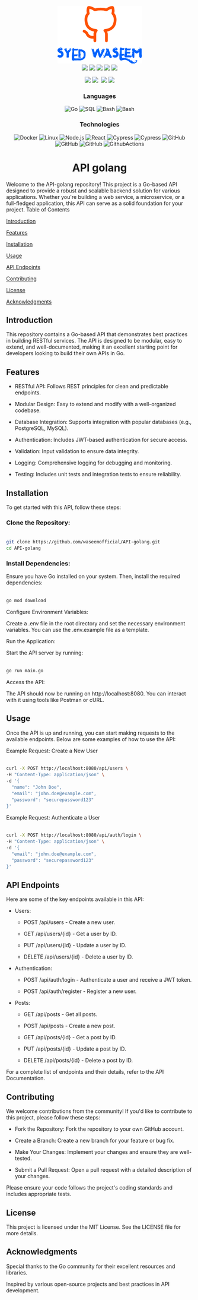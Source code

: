 <p align="center" >
<div align="center" >
<img src="https://github.com/waseemofficial/DSA_Python/blob/main/Images/github_logo_blue.png"/>
</div>

<div align="center">
<a href="https://github.com/waseemofficial">
<img src="https://img.shields.io/badge/syed-waseem-93b023?&style=for-the-badge&logo=&logoColor=white"/></a>
<img src="https://img.shields.io/badge/gitlab-%23181717.svg?style=for-the-badge&logo=gitlab&logoColor=white"/>
<img src="https://img.shields.io/badge/Cypress-%23181717.svg?style=for-the-badge&logo=cypress&logoColor=green"/>
<img src="https://img.shields.io/badge/Visual%20Studio%20Code-0078d7.svg?style=for-the-badge&logo=visual-studio-code&logoColor=white"/>
<img src="https://img.shields.io/badge/markdown-%23000000.svg?style=for-the-badge&logo=markdown&logoColor=white"/>
</div></p>


<div align="center">
<img src="https://img.shields.io/github/license/waseemofficial/API-golang.svg?style=flat"/> <img src="https://img.shields.io/github/stars/waseemofficial/API-golang.svg?colorB=orange&style=flat"/> <img sec="https://img.shields.io/github/languages/top/waseemofficial/API-golang.svg?style=flat"/> <img src="https://img.shields.io/github/languages/code-size/waseemofficial/API-golang.svg?style=flat"/> <img src="https://img.shields.io/github/issues-raw/waseemofficial/API-golang.svg?style=flat" />

</div>

<div align="center"> 

### Languages

![Go](https://img.shields.io/badge/Go-%2300ADD8.svg?&logo=go&logoColor=white)
![SQL](https://img.shields.io/badge/-SQL-000?&logo=MySQL)
![Bash](https://img.shields.io/badge/-Bash-000?&logo=gnu-bash&logoColor=white)
![Bash](https://img.shields.io/badge/-markdown-000?&logo=markdown)



### Technologies

![Docker](https://img.shields.io/badge/-Docker-000?&logo=Docker)
![Linux](https://img.shields.io/badge/-Linux-000?&logo=Linux)
![Node.js](https://img.shields.io/badge/-Node.js-000?&logo=node.js)
![React](https://img.shields.io/badge/-React-000?&logo=React)
![Cypress](https://img.shields.io/badge/-Postman-000?&logo=Postman)
![Cypress](https://img.shields.io/badge/-Cypress-000?&logo=Cypress)
![GitHub](https://img.shields.io/badge/-GitHub-000?&logo=GitHub)
![GitHub](https://img.shields.io/badge/-Selenium-000?&logo=Selenium)
![GitHub](https://img.shields.io/badge/-Regex-000?&logo=Regex)
![GithubActions](https://img.shields.io/badge/-GithubActions-000?&logo=GithubActions)
</div>
<div align="center">
 
# API golang

</div>

Welcome to the API-golang repository! This project is a Go-based API designed to provide a robust and scalable backend solution for various applications. Whether you're building a web service, a microservice, or a full-fledged application, this API can serve as a solid foundation for your project.
Table of Contents

[Introduction](#Introduction)

[Features](#Features)

[Installation](#Installation)

[Usage](#Usage)

[API Endpoints](#API-Endpoints)

[Contributing](#Contributing)

[License](#License)

[Acknowledgments](#Acknowledgments)

## Introduction

This repository contains a Go-based API that demonstrates best practices in building RESTful services. The API is designed to be modular, easy to extend, and well-documented, making it an excellent starting point for developers looking to build their own APIs in Go.

## Features

- RESTful API: Follows REST principles for clean and predictable endpoints.

- Modular Design: Easy to extend and modify with a well-organized codebase.

- Database Integration: Supports integration with popular databases (e.g., PostgreSQL, MySQL).

- Authentication: Includes JWT-based authentication for secure access.

- Validation: Input validation to ensure data integrity.

- Logging: Comprehensive logging for debugging and monitoring.

- Testing: Includes unit tests and integration tests to ensure reliability.

## Installation

To get started with this API, follow these steps:

### Clone the Repository:

```bash

git clone https://github.com/waseemofficial/API-golang.git
cd API-golang
```

### Install Dependencies:
    
Ensure you have Go installed on your system. Then, install the required dependencies:

```bash
   
go mod download
```
Configure Environment Variables:

Create a .env file in the root directory and set the necessary environment variables. You can use the .env.example file as a template.

Run the Application:

Start the API server by running:

```bash

go run main.go

```
Access the API:

The API should now be running on http://localhost:8080. You can interact with it using tools like Postman or cURL.

## Usage

Once the API is up and running, you can start making requests to the available endpoints. Below are some examples of how to use the API:

Example Request: Create a New User

```bash

curl -X POST http://localhost:8080/api/users \
-H "Content-Type: application/json" \
-d '{
  "name": "John Doe",
  "email": "john.doe@example.com",
  "password": "securepassword123"
}'
```
Example Request: Authenticate a User

```bash

curl -X POST http://localhost:8080/api/auth/login \
-H "Content-Type: application/json" \
-d '{
  "email": "john.doe@example.com",
  "password": "securepassword123"
}'
```

## API Endpoints

Here are some of the key endpoints available in this API:

- Users:

    - POST /api/users - Create a new user.

    - GET /api/users/{id} - Get a user by ID.

    - PUT /api/users/{id} - Update a user by ID.

    - DELETE /api/users/{id} - Delete a user by ID.

- Authentication:

    - POST /api/auth/login - Authenticate a user and receive a JWT token.

    - POST /api/auth/register - Register a new user.

- Posts:

    - GET /api/posts - Get all posts.

    - POST /api/posts - Create a new post.

    - GET /api/posts/{id} - Get a post by ID.

    - PUT /api/posts/{id} - Update a post by ID.

    - DELETE /api/posts/{id} - Delete a post by ID.

For a complete list of endpoints and their details, refer to the API Documentation.

## Contributing

We welcome contributions from the community! If you'd like to contribute to this project, please follow these steps:

- Fork the Repository: Fork the repository to your own GitHub account.

- Create a Branch: Create a new branch for your feature or bug fix.

- Make Your Changes: Implement your changes and ensure they are well-tested.

- Submit a Pull Request: Open a pull request with a detailed description of your changes.

Please ensure your code follows the project's coding standards and includes appropriate tests.

## License

This project is licensed under the MIT License. See the LICENSE file for more details.

## Acknowledgments

Special thanks to the Go community for their excellent resources and libraries.

Inspired by various open-source projects and best practices in API development.
